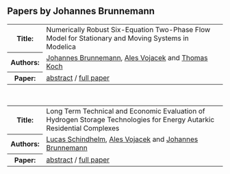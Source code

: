 ## Papers by Johannes Brunnemann
<table><tr><th>Title:</th>
<td>Numerically Robust Six-Equation Two-Phase Flow Model for Stationary and Moving Systems in Modelica</td>
</tr>
<tr><th>Authors:</th>
<td>
<a href="/proceedings/authors/JohannesBrunnemann">Johannes Brunnemann</a>, <a href="/proceedings/authors/AlesVojacek">Ales Vojacek</a> and <a href="/proceedings/authors/ThomasKoch">Thomas Koch</a></td>
</tr>
<tr><th>Paper:</th>
<td><a href="/abstracts/abstract_7A_4">abstract</a> / <a href="/proceedings/papers/Modelica2021session7A_paper4.pdf">full paper</a></td>
</tr>
</table><br>

<table><tr><th>Title:</th>
<td>Long Term Technical and Economic Evaluation of Hydrogen Storage Technologies for Energy Autarkic Residential Complexes</td>
</tr>
<tr><th>Authors:</th>
<td>
<a href="/proceedings/authors/LucasSchindhelm">Lucas Schindhelm</a>, <a href="/proceedings/authors/AlesVojacek">Ales Vojacek</a> and <a href="/proceedings/authors/JohannesBrunnemann">Johannes Brunnemann</a></td>
</tr>
<tr><th>Paper:</th>
<td><a href="/abstracts/abstract_7B_5">abstract</a> / <a href="/proceedings/papers/Modelica2021session7B_paper5.pdf">full paper</a></td>
</tr>
</table><br>
